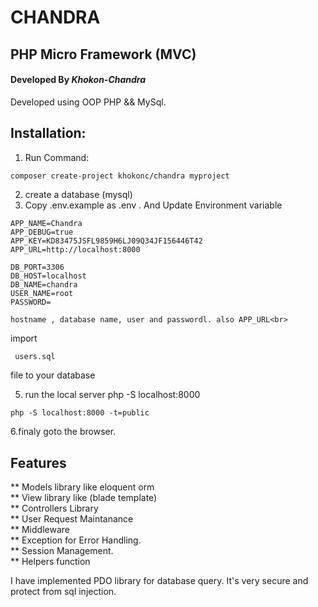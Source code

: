 # CHANDRA
## PHP Micro Framework (MVC)

#### Developed By *Khokon-Chandra*

Developed using OOP PHP && MySql.
 
 ## Installation:
 
 1. Run Command:
 ```console
 composer create-project khokonc/chandra myproject
  ```
 2. create a database (mysql)
 3. Copy .env.example  as .env . And Update Environment variable 
  ```env
  APP_NAME=Chandra
  APP_DEBUG=true
  APP_KEY=KD83475JSFL9859H6LJ09Q34JF156446T42
  APP_URL=http://localhost:8000

  DB_PORT=3306
  DB_HOST=localhost
  DB_NAME=chandra
  USER_NAME=root
  PASSWORD= 
  
  ```
    hostname , database name, user and passwordl. also APP_URL<br>
  import 
  ```sql 
   users.sql
  ```
  file to your database
    
  5. run the local server php -S localhost:8000<br>
   ```console 
   php -S localhost:8000 -t=public
   ```
      
  6.finaly goto the browser.<br>
    
  ## Features 
  
  ** Models library like eloquent orm<br>
  ** View library like (blade template)<br>
  ** Controllers Library<br>
  ** User Request Maintanance<br>
  ** Middleware<br>
  ** Exception for Error Handling.<br>
  ** Session Management.<br>
  ** Helpers function<br>
  
  
  I have implemented PDO library for database query. It's very secure and protect from sql injection.
  
